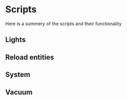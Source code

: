 # Scripts

Here is a summery of the scripts and their functionality

## Lights

## Reload entities

## System

## Vacuum

